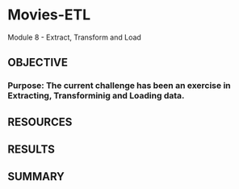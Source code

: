 # Movies-ETL
Module 8 - Extract, Transform and Load

## OBJECTIVE
### Purpose: The current challenge has been an exercise in Extracting, Transforminig and Loading data.  


## RESOURCES


## RESULTS


## SUMMARY
